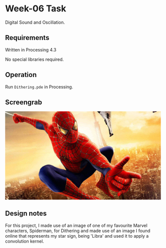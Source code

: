 # Week-06 Task

Digital Sound and Oscillation.

## Requirements

Written in Processing 4.3

No special libraries required.

## Operation

Run `Dithering.pde` in Processing. 

## Screengrab


![image alt](https://github.com/Jollyboytheo/Computational-Practices-Sound-and-Image-Processing-/blob/4eb510ed3cfad988d5dbfcb1fcc5199e4718ab29/Week%205/Dithering/spider-man.jpg)



## Design notes

For this project, I made use of an image of one of my favourite Marvel characters, Spiderman, for Dithering and made use of an image I found online that represents my star sign, being 'Libra' and used it to apply a convolution kernel.
